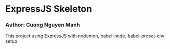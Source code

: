 # ExpressJS Skeleton
### Author: Cuong Nguyen Manh
This project using ExpressJS with nodemon, babel-node, babel-preset-env setup
